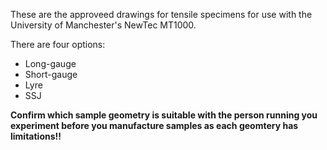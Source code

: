 These are the approveed drawings for tensile specimens for use with the University of Manchester's NewTec MT1000.

There are four options:
- Long-gauge
- Short-gauge
- Lyre
- SSJ

**Confirm which sample geometry is suitable with the person running you experiment before you manufacture samples as each geomtery has limitations!!**
